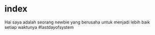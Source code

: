 # index
Hai saya adalah seorang newbie yang berusaha untuk menjadi lebih baik setiap waktunya #lastdayofsystem
